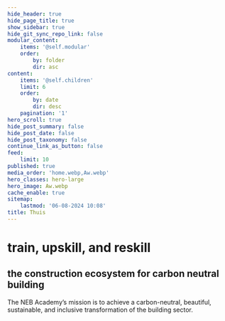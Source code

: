 ```yaml
---
hide_header: true
hide_page_title: true
show_sidebar: true
hide_git_sync_repo_link: false
modular_content:
    items: '@self.modular'
    order:
        by: folder
        dir: asc
content:
    items: '@self.children'
    limit: 6
    order:
        by: date
        dir: desc
    pagination: '1'
hero_scroll: true
hide_post_summary: false
hide_post_date: false
hide_post_taxonomy: false
continue_link_as_button: false
feed:
    limit: 10
published: true
media_order: 'home.webp,Aw.webp'
hero_classes: hero-large
hero_image: Aw.webp
cache_enable: true
sitemap:
    lastmod: '06-08-2024 10:08'
title: Thuis
---
```


# train, upskill, and reskill
## the construction ecosystem for carbon neutral building

The NEB Academy’s mission is to achieve a carbon-neutral, beautiful, sustainable, and inclusive transformation of the building sector.